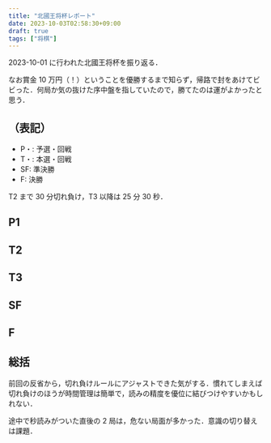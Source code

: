 ```yaml
---
title: "北國王将杯レポート"
date: 2023-10-03T02:58:30+09:00
draft: true
tags: ["将棋"]
---
```


2023-10-01 に行われた北國王将杯を振り返る．

なお賞金 10 万円（！）ということを優勝するまで知らず，帰路で封をあけてビビった．何局か気の抜けた序中盤を指していたので，勝てたのは運がよかったと思う．

## （表記）
- P・: 予選・回戦 
- T・: 本選・回戦
- SF: 準決勝
- F: 決勝

T2 まで 30 分切れ負け，T3 以降は 25 分 30 秒．

## P1
## T2
## T3
## SF
## F
## 総括
前回の反省から，切れ負けルールにアジャストできた気がする．慣れてしまえば切れ負けのほうが時間管理は簡単で，読みの精度を優位に結びつけやすいかもしれない．

途中で秒読みがついた直後の 2 局は，危ない局面が多かった．意識の切り替えは課題．

